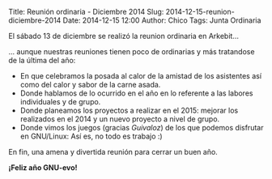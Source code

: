 Title: Reunión ordinaria - Diciembre 2014
Slug: 2014-12-15-reunion-diciembre-2014
Date: 2014-12-15 12:00
Author:  Chico
Tags: Junta Ordinaria


El sábado 13 de diciembre se realizó la reunion ordinaria en Arkebit...

... aunque nuestras reuniones tienen poco de ordinarias y más tratandose de la última del año:

* En que celebramos la posada al calor de la amistad de los asistentes así como del calor y sabor de la carne asada.
* Donde hablamos de lo ocurrido en el año en lo referente a las labores individuales y de grupo.
* Donde planeamos los proyectos a realizar en el 2015: mejorar los realizados en el 2014 y un nuevo proyecto a nivel de grupo.
* Donde vimos los juegos (gracias _Guivaloz_) de los que podemos disfrutar en GNU/Linux: Así es, no todo es trabajo :)

En fin, una amena y divertida reunión para cerrar un buen año.

__¡Feliz año GNU-evo!__
